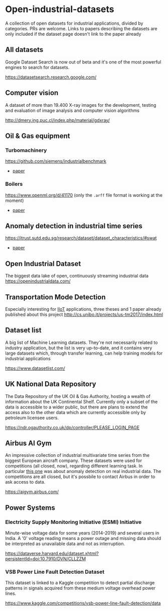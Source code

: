 # Open-industrial-datasets
A collection of open datasets for industrial applications, divided by categories. PRs are welcome. Links to papers describing the datasets are only included if the dataset page doesn't link to the paper already

## All datasets
Google Dataset Search is now out of beta and it's one of the most powerful engines to search for datasets.

https://datasetsearch.research.google.com/

## Computer vision
A dataset of more than 19.400 X-ray images for the development, testing and evaluation of image analysis and computer vision algorithms

http://dmery.ing.puc.cl/index.php/material/gdxray/

## Oil & Gas equipment
### Turbomachinery
https://github.com/siemens/industrialbenchmark 

- [paper](https://www.openml.org/d/23383)
### Boilers
https://www.openml.org/d/41170 (only the `.arff` file format is working at the moment) 

 - [paper](https://ieeexplore.ieee.org/ielx7/6287639/8274985/08501917.pdf?tp=&arnumber=8501917&isnumber=8274985)

## Anomaly detection in industrial time series
https://itrust.sutd.edu.sg/research/dataset/dataset_characteristics/#swat
 
 - [paper](https://www.researchgate.net/publication/305809559_A_Dataset_to_Support_Research_in_the_Design_of_Secure_Water_Treatment_Systems)

## Open Industrial Dataset
The biggest data lake of open, continuously streaming industrial data
https://openindustrialdata.com/

## Transportation Mode Detection
Especially interesting for [IIoT](https://en.wikipedia.org/wiki/Industrial_Internet_of_Things) applications, three theses and 1 paper already published about this project
http://cs.unibo.it/projects/us-tm2017/index.html

## Dataset list
A big list of Machine Learning datasets. They're not necessarily related to industry application, but the list is very up-to-date, and it contains very large datasets which, through transfer learning, can help training models for industrial applications

https://www.datasetlist.com/

## UK National Data Repository
The Data Repository of the UK Oil & Gas Authority, hosting a wealth of information about the UK Continental Shelf. Currently only a subset of the data is accessible to a wider public, but there are plans to extend the access also to the other data which are currently accessible only by petroleum licensee users.

https://ndr.ogauthority.co.uk/dp/controller/PLEASE_LOGIN_PAGE

## Airbus AI Gym
An impressive collection of industrial multivariate time series from the biggest European aircraft company. These datasets were used for competitions (all closed, now), regarding different learning task. In particular [this one](https://aigym.airbus.com/contest/5c336d2f40668b001f0e7d50) was about anomaly detection on real industrial data. The competitions are all closed, but it's possbile to contact Airbus in order to ask access to data.

https://aigym.airbus.com/

## Power Systems
### Electricity Supply Monitoring Initiative (ESMI) Initiative
Minute-wise voltage data for some years (2014-2019) and several users in India. A '0' voltage reading means a power outage and missing data should be interpreted as unavailable data and not as interruption.

https://dataverse.harvard.edu/dataset.xhtml?persistentId=doi:10.7910/DVN/CLLZZM

### VSB Power Line Fault Detection Dataset
This dataset is linked to a Kaggle competition to detect partial discharge patterns in signals acquired from these medium voltage overhead power lines. 

https://www.kaggle.com/competitions/vsb-power-line-fault-detection/data
